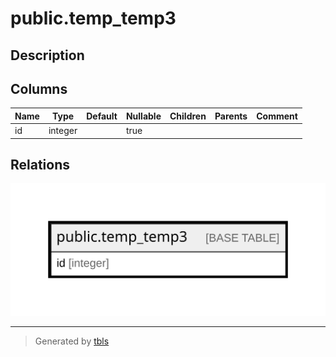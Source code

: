 # public.temp_temp3

## Description

## Columns

| Name | Type | Default | Nullable | Children | Parents | Comment |
| ---- | ---- | ------- | -------- | -------- | ------- | ------- |
| id | integer |  | true |  |  |  |

## Relations

![er](public.temp_temp3.svg)

---

> Generated by [tbls](https://github.com/k1LoW/tbls)
